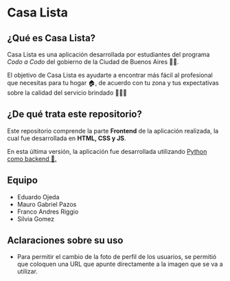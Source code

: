 # Casa Lista
## ¿Qué es Casa Lista?
Casa Lista es una aplicación desarrollada por estudiantes del programa *Codo a Codo* del gobierno de la Ciudad de Buenos Aires 🧑‍💻.

El objetivo de Casa Lista es ayudarte a encontrar más fácil al profesional que necesitas para tu hogar 🏠, de acuerdo con tu zona y tus expectativas sobre la calidad del servicio brindado 👩‍🏭👷

## ¿De qué trata este repositorio?
Este repositorio comprende la parte **Frontend** de la aplicación realizada, la cual fue desarrollada en **HTML, CSS y JS**.

En esta última versión, la aplicación fue desarrollada utilizando <a href="https://github.com/francoandresriggio/CasaListaCaC_Backend" rel="nofollow noreferrer">Python como backend 🐍.</a>

## Equipo
- Eduardo Ojeda
- Mauro Gabriel Pazos
- Franco Andres Riggio
- Silvia Gomez

## Aclaraciones sobre su uso
- Para permitir el cambio de la foto de perfil de los usuarios, se permitió que coloquen una URL que apunte directamente a la imagen que se va a utilizar.